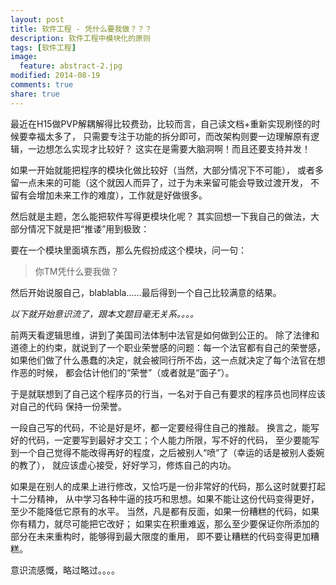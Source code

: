 ```yaml
---
layout: post
title: 软件工程 - 凭什么要我做？？？
description: 软件工程中模块化的原则
tags: [软件工程]
image: 
  feature: abstract-2.jpg
modified: 2014-08-19
comments: true
share: true
---
```


最近在H15做PVP解耦解得比较费劲，比较而言，自己读文档+重新实现刷怪的时候要幸福太多了，
只需要专注于功能的拆分即可，而改架构则要一边理解原有逻辑，一边想怎么实现才比较好？
这实在是需要大脑洞啊！而且还要支持并发！

如果一开始就能把程序的模块化做比较好（当然，大部分情况下不可能），
或者多留一点未来的可能（这个就因人而异了，过于为未来留可能会导致过渡开发，
不留有会增加未来工作的难度），工作就是好做很多。

然后就是主题，怎么能把软件写得更模块化呢？
其实回想一下我自己的做法，大部分情况下就是把“推诿”用到极致：

要在一个模块里面填东西，那么先假扮成这个模块，问一句：

> 你TM凭什么要我做？

然后开始说服自己，blablabla……最后得到一个自己比较满意的结果。



*以下就开始意识流了，跟本文题目毫无关系。。。。*

前两天看逻辑思维，讲到了美国司法体制中法官是如何做到公正的。
除了法律和道德上的约束，就说到了一个职业荣誉感的问题：每一个法官都有自己的荣誉感，
如果他们做了什么愚蠢的决定，就会被同行所不齿，这一点就决定了每个法官在想作恶的时候，
都会估计他们的“荣誉”（或者就是“面子”）。

于是就联想到了自己这个程序员的行当，一名对于自己有要求的程序员也同样应该对自己的代码
保持一份荣誉。

一段自己写的代码，不论是好是坏，都一定要经得住自己的推敲。
换言之，能写好的代码，一定要写到最好才交工；个人能力所限，写不好的代码，
至少要能写到一个自己觉得不能改得再好的程度，之后被别人“喷”了（幸运的话是被别人委婉的教了），
就应该虚心接受，好好学习，修炼自己的内功。

如果是在别人的成果上进行修改，又恰巧是一份非常好的代码，那么这时就要打起十二分精神，
从中学习各种牛逼的技巧和思想。如果不能让这份代码变得更好，至少不能降低它原有的水平。
当然，凡是都有反面，如果一份糟糕的代码，如果你有精力，就尽可能把它改好；
如果实在积重难返，那么至少要保证你所添加的部分在未来重构时，能够得到最大限度的重用，
即不要让糟糕的代码变得更加糟糕。

意识流感慨，略过略过。。。。
